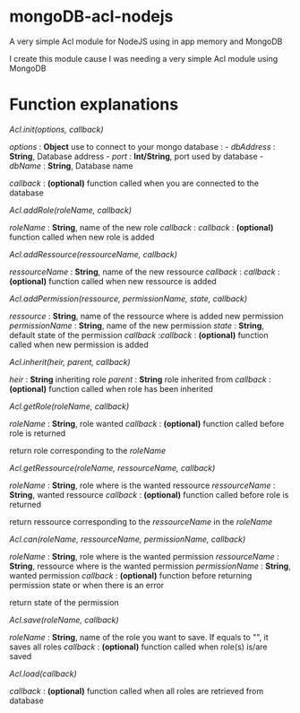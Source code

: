 # mongoDB-acl-nodejs
A very simple Acl module for NodeJS using in app memory and MongoDB

I create this module cause I was needing a very simple Acl module using MongoDB


# Function explanations

*Acl.init(options, callback)*

*options* : **Object** use to connect to your mongo database :
	- *dbAddress* : **String**, Database address
	- *port* : **Int/String**, port used by database
	- *dbName* : **String**, Database name
	
*callback* : **(optional)** function called when you are connected to the database


*Acl.addRole(roleName, callback)*

*roleName* : **String**, name of the new role
*callback* : *callback* : **(optional)** function called when new role is added


*Acl.addRessource(ressourceName, callback)*

*ressourceName* : **String**, name of the new ressource
*callback* : *callback* : **(optional)** function called when new ressource is added


*Acl.addPermission(ressource, permissionName, state, callback)*

*ressource* : **String**, name of the ressource where is added new permission
*permissionName* : **String**, name of the new permission
*state* : **String**, default state of the permission
*callback* :*callback* : **(optional)** function called when new permission is added

*Acl.inherit(heir, parent, callback)*

*heir* : **String** inheriting role
*parent* : **String** role inherited from
*callback* : **(optional)** function called when role has been inherited


*Acl.getRole(roleName, callback)*

*roleName* : **String**, role wanted
*callback* : **(optional)** function called before role is returned

return role corresponding to the *roleName*


*Acl.getRessource(roleName, ressourceName, callback)*

*roleName* : **String**, role where is the wanted ressource
*ressourceName* : **String**, wanted ressource
*callback* : **(optional)** function called before role is returned

return ressource corresponding to the *ressourceName* in the *roleName*


*Acl.can(roleName, ressourceName, permissionName, callback)*

*roleName* : **String**, role where is the wanted permission
*ressourceName* : **String**, ressource where is the wanted permission
*permissionName* : **String**, wanted permission
*callback* : **(optional)** function before returning permission state or when there is an error

return state of the permission


*Acl.save(roleName, callback)*

*roleName* : **String**, name of the role you want to save. If equals to "", it saves all roles
*callback* : **(optional)** function called when role(s) is/are saved

*Acl.load(callback)*

*callback* : **(optional)** function called when all roles are retrieved from database